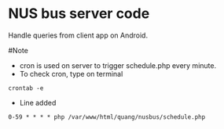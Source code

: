 NUS bus server code
==============================

Handle queries from client app on Android.

#Note

- cron is used on server to trigger schedule.php every minute.
- To check cron, type on terminal
```
crontab -e
```
- Line added 
```
0-59 * * * * php /var/www/html/quang/nusbus/schedule.php
```


